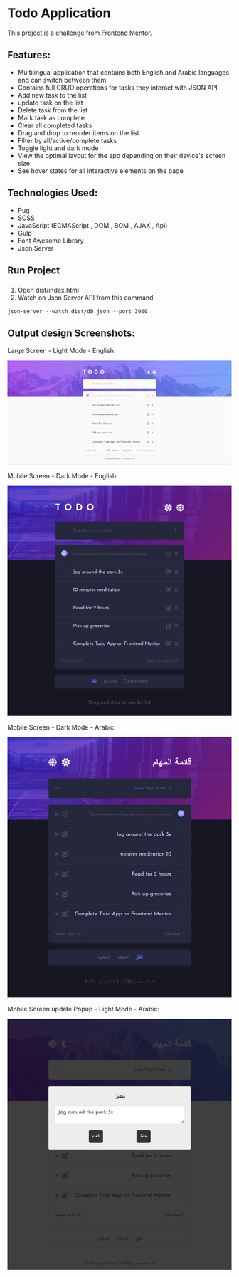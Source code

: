 # Todo Application

<!-- **[See Website Live]()** -->

This project is a challenge from [Frontend Mentor](https://www.frontendmentor.io/challenges/todo-app-Su1_KokOW).

## Features:

- Multilingual application that contains both English and Arabic languages and can switch between them
- Contains full CRUD operations for tasks they interact with JSON API
- Add new task to the list
- update task on the list
- Delete task from the list
- Mark task as complete
- Clear all completed tasks
- Drag and drop to reorder items on the list
- Filter by all/active/complete tasks
- Toggle light and dark mode
- View the optimal layout for the app depending on their device's screen size
- See hover states for all interactive elements on the page

## Technologies Used:

- Pug
- SCSS
- JavaScript (ECMAScript , DOM , BOM , AJAX , Api)
- Gulp
- Font Awesome Library
- Json Server

<!-- **[See Website Live]()** -->

## Run Project

###

1. Open dist/index.html
2. Watch on Json Server API from this command

```
json-server --watch dist/db.json --port 3000
```

## Output design Screenshots:

Large Screen - Light Mode - English:

![Output](/Output-design-screenshots/1.png)

Mobile Screen - Dark Mode - English:

![Output](/Output-design-screenshots/2.png)

Mobile Screen - Dark Mode - Arabic:

![Output](/Output-design-screenshots/3.png)

Mobile Screen update Popup - Light Mode - Arabic:

![Output](/Output-design-screenshots/4.png)
